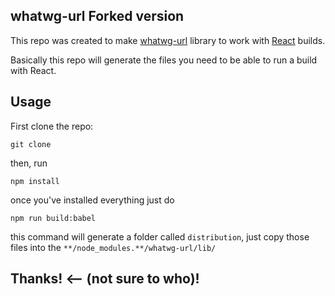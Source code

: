 ﻿## whatwg-url Forked version 

This repo was created to make [whatwg-url](https://github.com/jsdom/whatwg-url) library to work with [React](https://reactjs.org/) builds.

Basically this repo will generate the files you need to be able to run a build with React.

## Usage

First clone the repo:

```
git clone
```

then, run 

```
npm install
```

once you've installed everything just do

```
npm run build:babel
```

this command will generate a folder called `distribution`, just copy those files into the `**/node_modules.**/whatwg-url/lib/`

## Thanks! <-- (not sure to who)!